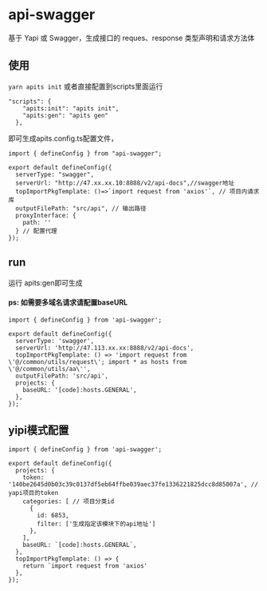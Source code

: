 # api-swagger

基于 Yapi 或 Swagger，生成接口的 reques、response 类型声明和请求方法体

## 使用

`yarn apits init` 或者直接配置到scripts里面运行

```
"scripts": {
    "apits:init": "apits init",
    "apits:gen": "apits gen"
  },
```
即可生成apits.config.ts配置文件，
```
import { defineConfig } from "api-swagger";

export default defineConfig({
  serverType: "swagger",
  serverUrl: "http://47.xx.xx.10:8888/v2/api-docs",//swagger地址
  topImportPkgTemplate: ()=>`import request from 'axios'`, // 项目内请求库
  outputFilePath: "src/api", // 输出路径
  proxyInterface: {
    path: ''
  } // 配置代理
});

```
## run
运行 apits:gen即可生成
#### ps: 如需要多域名请求请配置baseURL

```
import { defineConfig } from 'api-swagger';

export default defineConfig({
  serverType: 'swagger',
  serverUrl: 'http://47.113.xx.xx:8888/v2/api-docs',
  topImportPkgTemplate: () => 'import request from \'@/common/utils/request\'; import * as hosts from \'@/common/utils/aa\'',
  outputFilePath: 'src/api',
  projects: {
    baseURL: '[code]:hosts.GENERAL',
  },
});

```

## yipi模式配置

```
import { defineConfig } from 'api-swagger';

export default defineConfig({
  projects: {
    token: '140be2645d0b03c39c0137df5eb64ffbe039aec37fe1336221825dcc8d85007a', // yapi项目的token
    categories: [ // 项目分类id
      {
        id: 6853,
        filter: ['生成指定该模块下的api地址']
      },
    ],
    baseURL: `[code]:hosts.GENERAL`,
  },
  topImportPkgTemplate: () => {
    return `import request from 'axios'
  },
});

```



